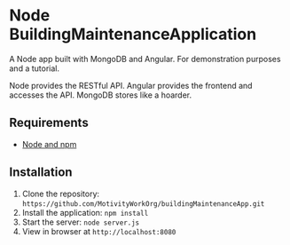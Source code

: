 # Node BuildingMaintenanceApplication

A Node app built with MongoDB and Angular. For demonstration purposes and a tutorial.

Node provides the RESTful API. Angular provides the frontend and accesses the API. MongoDB stores like a hoarder.

## Requirements

- [Node and npm](http://nodejs.org)

## Installation

1. Clone the repository: `https://github.com/MotivityWorkOrg/buildingMaintenanceApp.git`
2. Install the application: `npm install`
3. Start the server: `node server.js`
4. View in browser at `http://localhost:8080`
